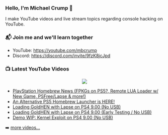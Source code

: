 ### Hello, I'm Michael Crump 👋

I make YouTube videos and live stream topics regarding console hacking on YouTube. 

### 📬 Join me and we'll learn together

- YouTube: https://youtube.com/mbcrump
- Discord: https://discord.com/invite/9fzK8jcJpd

### 📺 Latest YouTube Videos

<div align="center">

[<img src="https://img.shields.io/badge/-Subscribe-red?style=for-the-badge&logo=youtube&logoColor=white"/>](https://www.youtube.com/c/mbcrump?sub_confirmation=1)

</div>

<!-- YOUTUBE:START -->
- [PlayStation Homebrew News &lpar;FPKGs on PS5?, Remote LUA Loader w/ New Game, PSFree/Lapse &amp; more!&rpar;](https://www.youtube.com/watch?v=3qDNuRML7og)
- [An Alternative PS5 Homebrew Launcher is HERE!](https://www.youtube.com/watch?v=8OgU9qDfsl0)
- [Loading GoldHEN with Lapse on PS4 9.00 &lpar;No USB&rpar;](https://www.youtube.com/watch?v=lKMIpO3egDA)
- [Loading GoldHEN with Lapse on PS4 9.00 &lpar;Early Testing / No USB&rpar;](https://www.youtube.com/watch?v=OIrEqZ4d0h4)
- [Demo WIP: Kernel Exploit on PS4 9.00 &lpar;No USB&rpar;](https://www.youtube.com/watch?v=OBhwUEF55CI)
<!-- YOUTUBE:END -->

➡️ [more videos...](https://youtube.com/mbcrump)

